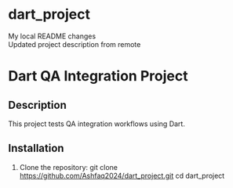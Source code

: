 # dart_project
My local README changes  
Updated project description from remote

# Dart QA Integration Project

## Description
This project tests QA integration workflows using Dart.

## Installation
1. Clone the repository: git clone https://github.com/Ashfaq2024/dart_project.git cd dart_project




